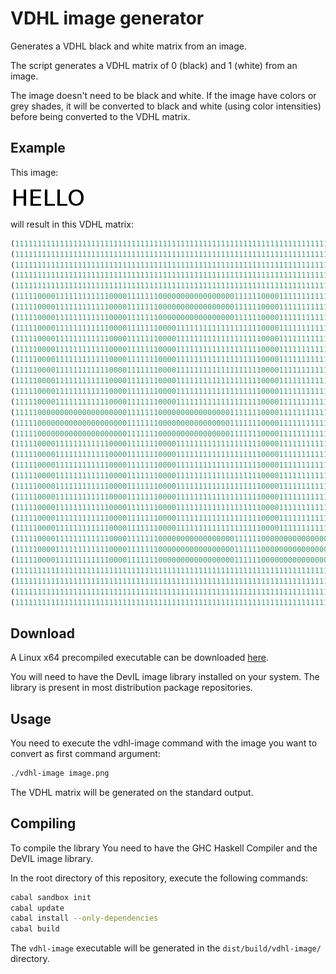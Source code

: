 # VDHL image generator

Generates a VDHL black and white matrix from an image.

The script generates a VDHL matrix of 0 (black) and 1 (white) from an image.

The image doesn't need to be black and white. If the image have colors or
grey shades, it will be converted to black and white (using color intensities)
before being converted to the VDHL matrix.

## Example

This image:

![Example image](image.png)

will result in this VDHL matrix:

```vhdl
(11111111111111111111111111111111111111111111111111111111111111111111111111111111111111111111111111111111111111111111111111111), 
(11111111111111111111111111111111111111111111111111111111111111111111111111111111111111111111111111111111111111111111111111111), 
(11111111111111111111111111111111111111111111111111111111111111111111111111111111111111111111111111111111111111111111111111111), 
(11111111111111111111111111111111111111111111111111111111111111111111111111111111111111111111111111111111111111111111111111111), 
(11111111111111111111111111111111111111111111111111111111111111111111111111111111111111111111111111111111111111111111111111111), 
(11111000011111111111100001111111000000000000000001111110000111111111111111100001111111111111111111111000000001111111111111111), 
(11111000011111111111100001111111000000000000000001111110000111111111111111100001111111111111111111100000000000011111111111111), 
(11111000011111111111100001111111000000000000000001111110000111111111111111100001111111111111111110000000000000000111111111111), 
(11111000011111111111100001111111000011111111111111111110000111111111111111100001111111111111111100000011111100000011111111111), 
(11111000011111111111100001111111000011111111111111111110000111111111111111100001111111111111111100001111111111000011111111111), 
(11111000011111111111100001111111000011111111111111111110000111111111111111100001111111111111111000011111111111100001111111111), 
(11111000011111111111100001111111000011111111111111111110000111111111111111100001111111111111110000011111111111100000111111111), 
(11111000011111111111100001111111000011111111111111111110000111111111111111100001111111111111110000111111111111110000111111111), 
(11111000011111111111100001111111000011111111111111111110000111111111111111100001111111111111110000111111111111110000111111111), 
(11111000011111111111100001111111000011111111111111111110000111111111111111100001111111111111100001111111111111111000011111111), 
(11111000011111111111100001111111000011111111111111111110000111111111111111100001111111111111100001111111111111111000011111111), 
(11111000000000000000000001111111000000000000000011111110000111111111111111100001111111111111100001111111111111111000011111111), 
(11111000000000000000000001111111000000000000000011111110000111111111111111100001111111111111100001111111111111111000011111111), 
(11111000000000000000000001111111000000000000000011111110000111111111111111100001111111111111100001111111111111111000011111111), 
(11111000011111111111100001111111000011111111111111111110000111111111111111100001111111111111100001111111111111111000011111111), 
(11111000011111111111100001111111000011111111111111111110000111111111111111100001111111111111100001111111111111111000011111111), 
(11111000011111111111100001111111000011111111111111111110000111111111111111100001111111111111100001111111111111111000011111111), 
(11111000011111111111100001111111000011111111111111111110000111111111111111100001111111111111110000111111111111110000111111111), 
(11111000011111111111100001111111000011111111111111111110000111111111111111100001111111111111110000111111111111110000111111111), 
(11111000011111111111100001111111000011111111111111111110000111111111111111100001111111111111110000011111111111100000111111111), 
(11111000011111111111100001111111000011111111111111111110000111111111111111100001111111111111111000011111111111100001111111111), 
(11111000011111111111100001111111000011111111111111111110000111111111111111100001111111111111111100001111111111000011111111111), 
(11111000011111111111100001111111000011111111111111111110000111111111111111100001111111111111111100000011111100000011111111111), 
(11111000011111111111100001111111000000000000000001111110000000000000000111100000000000000001111110000000000000000111111111111), 
(11111000011111111111100001111111000000000000000001111110000000000000000111100000000000000001111111100000000000011111111111111), 
(11111000011111111111100001111111000000000000000001111110000000000000000111100000000000000001111111111000000001111111111111111), 
(11111111111111111111111111111111111111111111111111111111111111111111111111111111111111111111111111111111111111111111111111111), 
(11111111111111111111111111111111111111111111111111111111111111111111111111111111111111111111111111111111111111111111111111111), 
(11111111111111111111111111111111111111111111111111111111111111111111111111111111111111111111111111111111111111111111111111111), 
(11111111111111111111111111111111111111111111111111111111111111111111111111111111111111111111111111111111111111111111111111111);
```

## Download

A Linux x64 precompiled executable can be downloaded
[here](https://github.com/RaphaelJ/vdhl-image/releases/download/v0.1.0.0/vdhl-image.x64.executable).

You will need to have the DevIL image library installed on your system. The
library is present in most distribution package repositories.

## Usage

You need to execute the vdhl-image command with the image you want to convert
as first command argument:

```bash
./vdhl-image image.png
```

The VDHL matrix will be generated on the standard output.

## Compiling

To compile the library You need to have the GHC Haskell Compiler and the DeVIL
image library.

In the root directory of this repository, execute the following commands:

```bash
cabal sandbox init
cabal update
cabal install --only-dependencies
cabal build
```

The `vdhl-image` executable will be generated in the `dist/build/vdhl-image/`
directory.
